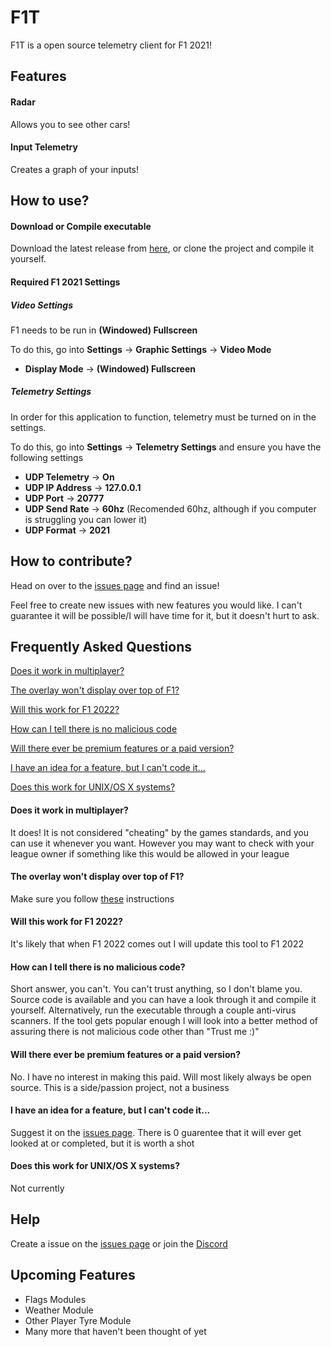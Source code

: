 # F1T

F1T is a open source telemetry client for F1 2021!

## Features

#### Radar
Allows you to see other cars!

#### Input Telemetry
Creates a graph of your inputs!

## How to use?

#### Download or Compile executable
Download the latest release from [here](https://github.com/ryanabaker/F1T/releases "Releases"), or clone the project and compile it yourself.

#### Required F1 2021 Settings

##### Video Settings
F1 needs to be run in **(Windowed) Fullscreen**

To do this, go into **Settings** -> **Graphic Settings** -> **Video Mode** 

- **Display Mode** -> **(Windowed) Fullscreen**

##### Telemetry Settings
In order for this application to function, telemetry must be turned on in the settings.

To do this, go into **Settings** -> **Telemetry Settings** and ensure you have the following settings

- **UDP Telemetry** -> **On**
- **UDP IP Address** -> **127.0.0.1**
- **UDP Port** -> **20777**
- **UDP Send Rate** -> **60hz** (Recomended 60hz, although if you computer is struggling you can lower it)
- **UDP Format** -> **2021**


## How to contribute?
Head on over to the [issues page](https://github.com/ryanabaker/F1T/issues "Issues") and find an issue!


Feel free to create new issues with new features you would like. I can't guarantee it will be possible/I will have time for it, but it doesn't hurt to ask. 

## Frequently Asked Questions
[Does it work in multiplayer?](#does-it-work-in-multiplayer)

[The overlay won't display over top of F1?](#the-overlay-wont-display-over-top-of-f1)

[Will this work for F1 2022?](#will-this-work-for-f1-2022)

[How can I tell there is no malicious code](#how-can-i-tell-there-is-no-malicious-code)

[Will there ever be premium features or a paid version?](#will-there-ever-be-premium-features-or-a-paid-version)

[I have an idea for a feature, but I can't code it...](#i-have-an-idea-for-a-feature-but-i-cant-code-it)

[Does this work for UNIX/OS X systems?](#does-this-work-for-unixos-x-systems)


#### Does it work in multiplayer?
It does! It is not considered "cheating" by the games standards, and you can use it whenever you want. However you may want to check with your league owner if something like this would be allowed in your league
#### The overlay won't display over top of F1?
Make sure you follow [these](##how-to-use?) instructions
#### Will this work for F1 2022?
It's likely that when F1 2022 comes out I will update this tool to F1 2022
#### How can I tell there is no malicious code?
Short answer, you can't. You can't trust anything, so I don't blame you. Source code is available and you can have a look through it and compile it yourself. Alternatively, run the executable through a couple anti-virus scanners. If the tool gets popular enough I will look into a better method of assuring there is not malicious code other than "Trust me :)"
#### Will there ever be premium features or a paid version?
No. I have no interest in making this paid. Will most likely always be open source. This is a side/passion project, not a business
#### I have an idea for a feature, but I can't code it...
Suggest it on the [issues page](https://github.com/ryanabaker/F1T/issues "Issues"). There is 0 guarentee that it will ever get looked at or completed, but it is worth a shot
#### Does this work for UNIX/OS X systems?
Not currently

## Help
Create a issue on the [issues page](https://github.com/ryanabaker/F1T/issues "Issues") or join the [Discord](https://discord.gg/2dzTJ9Rnuz)

## Upcoming Features
- Flags Modules
- Weather Module
- Other Player Tyre Module
- Many more that haven't been thought of yet

